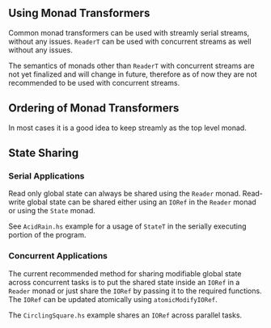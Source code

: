 ## Using Monad Transformers

Common monad transformers can be used with streamly serial streams, without any
issues. `ReaderT` can be used with concurrent streams as well without any
issues.

The semantics of monads other than `ReaderT` with concurrent streams are
not yet finalized and will change in future, therefore as of now they are not
recommended to be used with concurrent streams.

## Ordering of Monad Transformers

In most cases it is a good idea to keep streamly as the top level monad.

## State Sharing
### Serial Applications

Read only global state can always be shared using the `Reader` monad.
Read-write global state can be shared either using an `IORef` in the `Reader`
monad or using the `State` monad.

See `AcidRain.hs` example for a usage of `StateT` in the serially executing
portion of the program.

### Concurrent Applications

The current recommended method for sharing modifiable global state across
concurrent tasks is to put the shared state inside an `IORef` in a `Reader`
monad or just share the `IORef` by passing it to the required functions. The
`IORef` can be updated atomically using `atomicModifyIORef`.

The `CirclingSquare.hs` example shares an `IORef` across parallel tasks.
